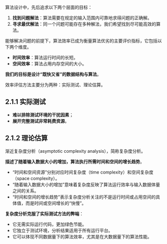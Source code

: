 算法设计中，先后追求以下两个层面的目标：
1. **找到问题解法**：算法需要在规定的输入范围内可靠地求得问题的正确解。
2. **寻求最优解法**：同一个问题可能存在多种解法，我们希望找到尽可能高效的算法。

能够解决问题的前提下，算法效率已成为衡量算法优劣的主要评价指标，它包括以下两个维度。
- **时间效率**：算法运行时间的长短。
- **空间效率**：算法占用内存空间的大小。

**我们的目标是设计“既快又省”的数据结构与算法**。

效率评估方法主要分为两种：实际测试、理论估算。

## 2.1.1 实际测试
* **难以排除测试环境的干扰因素**；
* **展开完整测试非常耗费资源**。

## 2.1.2 理论估算
渐近复杂度分析（asymptotic complexity analysis），简称复杂度分析。

**描述了随着输入数据大小的增加，算法执行所需时间和空间的增长趋势**。
- “时间和空间资源”分别对应时间复杂度（time complexity）和空间复杂度（space complexity）。
- “随着输入数据大小的增加”意味着复杂度反映了算法运行效率与输入数据体量之间的关系。
- “时间和空间的增长趋势”表示复杂度分析关注的不是运行时间或占用空间的具体值，而是时间或空间增长的“快慢”。

**复杂度分析克服了实际测试方法的弊端**：
- 它无需实际运行代码，更加绿色节能。
- 它独立于测试环境，分析结果适用于所有运行平台。
- 它可以体现不同数据量下的算法效率，尤其是在大数据量下的算法性能。